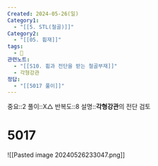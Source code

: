 ```yaml
---
Created: 2024-05-26(일)
Category1:
  - "[[5. STL(철골)]]"
Category2:
  - "[[05. 휨재]]"
tags:
  - 🧮
관련노트:
  - "[[S10. 휨과 전단을 받는 철골부재]]"
  - 각형강관
정답:
  - "[[5017 풀이]]"
---
```

중요::2
풀이::X△
반복도::8
설명::**각형강관**의 전단 검토
#  5017
![[Pasted image 20240526233047.png]]


